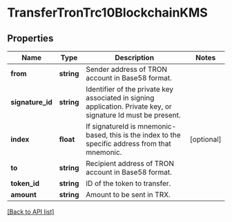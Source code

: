 # TransferTronTrc10BlockchainKMS

## Properties

Name | Type | Description | Notes
------------ | ------------- | ------------- | -------------
**from** | **string** | Sender address of TRON account in Base58 format. |
**signature_id** | **string** | Identifier of the private key associated in signing application. Private key, or signature Id must be present. |
**index** | **float** | If signatureId is mnemonic-based, this is the index to the specific address from that mnemonic. | [optional]
**to** | **string** | Recipient address of TRON account in Base58 format. |
**token_id** | **string** | ID of the token to transfer. |
**amount** | **string** | Amount to be sent in TRX. |

[[Back to API list]](../../README.md#api-endpoints)
